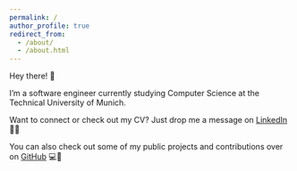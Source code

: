 ```yaml
---
permalink: /
author_profile: true
redirect_from: 
  - /about/
  - /about.html
---
```


Hey there! 👋

I’m a software engineer currently studying Computer Science at the Technical University of Munich.

Want to connect or check out my CV? Just drop me a message on [LinkedIn](https://www.linkedin.com/in/florian-glombik/) 💬📄

You can also check out some of my public projects and contributions over on [GitHub](https://github.com/florian-glombik) 💻🚀